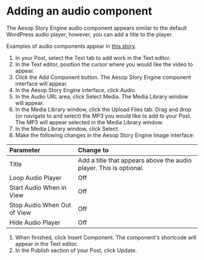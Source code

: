 # Adding an audio component

The Aesop Story Engine audio component appears similar to the default WordPress audio player, however, you can add a title to the player.

Examples of audio components appear in [this story](http://longform2016.mediamilwaukee.com/milwaukees-urban-farms-defining-success/).

1. In your Post, select the Text tab to add work in the Text editor. 
2. In the Text editor, position the cursor where you would like the video to appear.
3. Click the Add Component button. The Aesop Story Engine component interface will appear. 
4. In the Aesop Story Engine interface, click Audio.
5. In the Audio URL area, click Select Media. The Media Library window will appear.
6. In the Media Library window, click the Upload Files tab. Drag and drop \(or navigate to and select\) the MP3 you would like to add to your Post. The MP3 will appear selected in the Media Library window.
7. In the Media Library window, click Select.
8. Make the following changes in the Aesop Story Engine Image interface:

| Parameter | Change to |
| :--- | :--- |
| Title | Add a title that appears above the audio player. This is optional. |
| Loop Audio Player | Off |
| Start Audio When in View | Off |
| Stop Audio When Out of View | Off |
| Hide Audio Player | Off |

1. When finished, click Insert Component. The component's shortcode will appear in the Text editor. 
2. In the Publish section of your Post, click Update.



